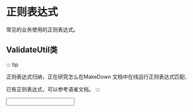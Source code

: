 # 正则表达式

常见的业务使用的正则表达式。

## ValidateUtil类

::: tip
 
正则表达式归纳，正在研究怎么在MakeDown 文档中在线运行正则表达式匹配、

已有正则表达式，可以参考语雀文档。
:::

<input />